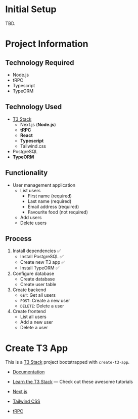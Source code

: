 # Initial Setup

TBD.

# Project Information

## Technology Required

- Node.js
- tRPC
- Typescript
- TypeORM

## Technology Used

- [T3 Stack](https://create.t3.gg/)
  - Next.js (**Node.js**)
  - **tRPC**
  - **React**
  - **Typescript**
  - Tailwind.css
- PostgreSQL
- **TypeORM**

## Functionality

- User management application
  - List users
    - First name (required)
    - Last name (required)
    - Email address (required)
    - Favourite food (not required)
  - Add users
  - Delete users

## Process

1. Install dependencies ✅
   - Install PostgreSQL ✅
   - Create new T3 app ✅
   - Install TypeORM ✅
2. Configure database
   - Create database
   - Create user table
3. Create backend
   - `GET`: Get all users
   - `POST`: Create a new user
   - `DELETE`: Delete a user
4. Create frontend
   - List all users
   - Add a new user
   - Delete a user

# Create T3 App

This is a [T3 Stack](https://create.t3.gg/) project bootstrapped with `create-t3-app`.

- [Documentation](https://create.t3.gg/)
- [Learn the T3 Stack](https://create.t3.gg/en/faq#what-learning-resources-are-currently-available) — Check out these awesome tutorials

- [Next.js](https://nextjs.org)
- [Tailwind CSS](https://tailwindcss.com)
- [tRPC](https://trpc.io)
